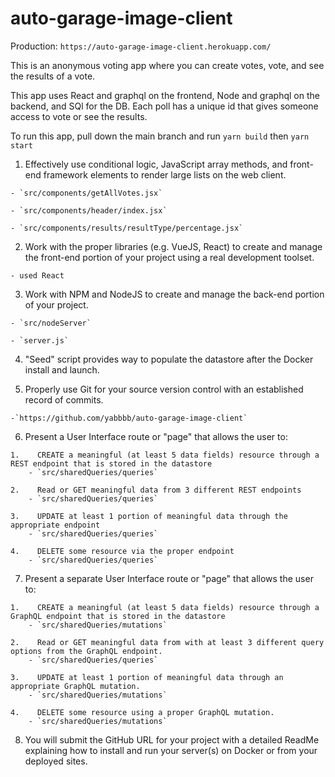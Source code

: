# auto-garage-image-client

Production: `https://auto-garage-image-client.herokuapp.com/`

This is an anonymous voting app where you can create votes, vote, and see the results of a vote. 

This app uses React and graphql on the frontend, Node and graphql on the backend, and SQl for the DB. Each poll has a unique id that gives someone access to vote or see the results. 

To run this app, pull down the main branch and run `yarn build` then `yarn start`



1.    Effectively use conditional logic, JavaScript array methods, and front-end framework elements to render large lists on the web client.

    - `src/components/getAllVotes.jsx`

    - `src/components/header/index.jsx`

    - `src/components/results/resultType/percentage.jsx`



2.    Work with the proper libraries (e.g. VueJS, React) to create and manage the front-end portion of your project using a real development toolset.

    - used React



3.    Work with NPM and NodeJS to create and manage the back-end portion of your project.

    - `src/nodeServer`

    - `server.js`



4.    "Seed" script provides way to populate the datastore after the Docker install and launch.

5.    Properly use Git for your source version control with an established record of commits.

    -`https://github.com/yabbbb/auto-garage-image-client`



6.    Present a User Interface route or "page" that allows the user to: 

    1.    CREATE a meaningful (at least 5 data fields) resource through a REST endpoint that is stored in the datastore
        - `src/sharedQueries/queries`

    2.    Read or GET meaningful data from 3 different REST endpoints
        - `src/sharedQueries/queries`

    3.    UPDATE at least 1 portion of meaningful data through the appropriate endpoint
        - `src/sharedQueries/queries`

    4.    DELETE some resource via the proper endpoint
        - `src/sharedQueries/queries`

7.    Present a separate User Interface route or "page" that allows the user to:

    1.    CREATE a meaningful (at least 5 data fields) resource through a GraphQL endpoint that is stored in the datastore
        - `src/sharedQueries/mutations`

    2.    Read or GET meaningful data from with at least 3 different query options from the GraphQL endpoint.
        - `src/sharedQueries/queries`

    3.    UPDATE at least 1 portion of meaningful data through an appropriate GraphQL mutation.
        - `src/sharedQueries/mutations`

    4.    DELETE some resource using a proper GraphQL mutation.
        - `src/sharedQueries/mutations`

8.    You will submit the GitHub URL for your project with a detailed ReadMe explaining how to install and run your server(s) on Docker or from your deployed sites.